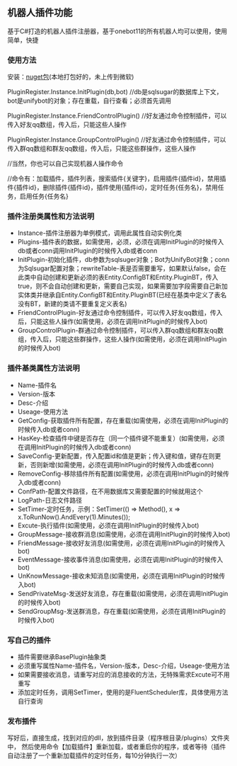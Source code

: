 ## 机器人插件功能
基于C#打造的机器人插件注册器，基于onebot11的所有机器人均可以使用，使用简单，快捷

### 使用方法

安装：[nuget包](https://github.com/Jaffoo/QQBotPlugin/tree/master/IPluginBase/bin/Debug)(本地打包好的，未上传到微软)

PluginRegister.Instance.InitPlugin(db,bot) //db是sqlsugar的数据库上下文，bot是unifybot的对象；存在重载，自行查看；必须首先调用

PluginRegister.Instance.FriendControlPlugin() //好友通过命令控制插件，可以传入好友qq数组，传入后，只能这些人操作

PluginRegister.Instance.GroupControlPlugin() //好友通过命令控制插件，可以传入群qq数组和群友qq数组，传入后，只能这些群操作，这些人操作

//当然，你也可以自己实现机器人操作命令

//命令有：加载插件，插件列表，搜索插件{关键字}，启用插件{插件id}，禁用插件{插件id}，删除插件{插件id}，插件使用{插件id}，定时任务{任务名}，禁用任务，启用任务{任务名}

### 插件注册类属性和方法说明
- Instance-插件注册器为单例模式，调用此属性自动实例化类
- Plugins-插件表的数据，如需使用，必须，必须在调用InitPlugin的时候传入db或者conn调用InitPlugin的时候传入db或者conn
- InitPlugin-初始化插件，db参数为sqlsuger对象；Bot为UnifyBot对象；conn为Sqlsugar配置对象；rewriteTable-表是否需要重写，如果默认false，会在此类中自动创建和更新必须的表Entity.ConfigBT和Entity.PluginBT，传入true，则不会自动创建和更新，需要自己实现，如果需要加字段需要自己新加实体类并继承自Entity.ConfigBT和Entity.PluginBT(已经在基类中定义了表名没有BT，新建的类请不要重复定义表名)
- FriendControlPlugin-好友通过命令控制插件，可以传入好友qq数组，传入后，只能这些人操作(如需使用，必须在调用InitPlugin的时候传入bot)
- GroupControlPlugin-群通过命令控制插件，可以传入群qq数组和群友qq数组，传入后，只能这些群操作，这些人操作(如需使用，必须在调用InitPlugin的时候传入bot)


### 插件基类属性方法说明
- Name-插件名
- Version-版本
- Desc-介绍
- Useage-使用方法
- GetConfig-获取插件所有配置，存在重载(如需使用，必须在调用InitPlugin的时候传入db或者conn)
- HasKey-检查插件中键是否存在（同一个插件键不能重复）(如需使用，必须在调用InitPlugin的时候传入db或者conn)
- SaveConfig-更新配置，传入配置id和值是更新；传入键和值，键存在则更新，否则新增(如需使用，必须在调用InitPlugin的时候传入db或者conn)
- RemoveConfig-移除插件所有配置(如需使用，必须在调用InitPlugin的时候传入db或者conn)
- ConfPath-配置文件路径，在不用数据库又需要配置的时候就用这个
- LogPath-日志文件路径
- SetTimer-定时任务，示例：SetTimer(() => Method(), x => x.ToRunNow().AndEvery(1).Minutes());
- Excute-执行插件(如需使用，必须在调用InitPlugin的时候传入bot)
- GroupMessage-接收群消息(如需使用，必须在调用InitPlugin的时候传入bot)
- FriendMessage-接收好友消息(如需使用，必须在调用InitPlugin的时候传入bot)
- EventMessage-接收事件消息(如需使用，必须在调用InitPlugin的时候传入bot)
- UnKnowMessage-接收未知消息(如需使用，必须在调用InitPlugin的时候传入bot)
- SendPrivateMsg-发送好友消息，存在重载(如需使用，必须在调用InitPlugin的时候传入bot)
- SendGroupMsg-发送群消息，存在重载(如需使用，必须在调用InitPlugin的时候传入bot)

### 写自己的插件
- 插件需要继承BasePlugin抽象类
- 必须重写属性Name-插件名，Version-版本，Desc-介绍，Useage-使用方法
- 如果需要接收消息，请重写对应的消息接收的方法，无特殊需求Excute可不用重写
- 添加定时任务，调用SetTimer，使用的是FluentScheduler库，具体使用方法自行查询

### 发布插件
写好后，直接生成，找到对应的dll，放到插件目录（程序根目录/plugins）文件夹中，
然后使用命令【加载插件】重新加载，或者重启你的程序，或者等待（插件自动注册了一个重新加载插件的定时任务，每10分钟执行一次）
